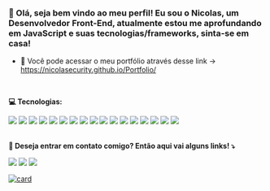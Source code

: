 
### 👋 Olá, seja bem vindo ao meu perfil! Eu sou o Nicolas, um Desenvolvedor Front-End, atualmente estou me aprofundando em JavaScript e suas tecnologias/frameworks, sinta-se em casa!


- 📂 Você pode acessar o meu portfólio através desse link -> https://nicolasecurity.github.io/Portfolio/

<br>


<p align="left">
  <strong>💻 Tecnologias: </strong>
</p>

<a href=# alt="html">
<img src="https://img.shields.io/badge/HTML5-E34F26?style=for-the-badge&logo=html5&logoColor=white"/></a>

<a href=# alt="css">
<img src="https://img.shields.io/badge/CSS3-1572B6?style=for-the-badge&logo=css3&logoColor=white"/></a>

<a href=# alt="js">
<img src="https://img.shields.io/badge/JavaScript-F7DF1E?style=for-the-badge&logo=javascript&logoColor=black"/></a>

<a href=# alt="sass">
<img src="https://img.shields.io/badge/Sass-CC6699?style=for-the-badge&logo=sass&logoColor=white"/></a>

<a href=# alt="php">
<img src="https://img.shields.io/badge/PHP-777BB4?style=for-the-badge&logo=php&logoColor=white"/></a>

<a href=# alt="bootstrap">
<img src="https://img.shields.io/badge/Bootstrap-563D7C?style=for-the-badge&logo=bootstrap&logoColor=white"/></a>

<a href=# alt="python">
<img src="https://img.shields.io/badge/Python-3776AB?style=for-the-badge&logo=python&logoColor=white"/></a>

<a href=# alt="nodejs">
<img src="https://img.shields.io/badge/Node.js-43853D?style=for-the-badge&logo=node.js&logoColor=white"/></a>

<a href=# alt="typescript">
<img src="https://img.shields.io/badge/TypeScript-007ACC?style=for-the-badge&logo=typescript&logoColor=white"/></a>

<a href=# alt="react">
<img src="https://img.shields.io/badge/React-20232A?style=for-the-badge&logo=react&logoColor=61DAFB"/></a>

<a href=# alt="tailwindcss">
<img src="https://img.shields.io/badge/Tailwind_CSS-38B2AC?style=for-the-badge&logo=tailwind-css&logoColor=white"/></a>

<a href=# alt="styledcomponents">
<img src="https://img.shields.io/badge/styled--components-DB7093?style=for-the-badge&logo=styled-components&logoColor=white"/></a>

<a href=# alt="reactrouter">
<img src="https://img.shields.io/badge/React_Router-CA4245?style=for-the-badge&logo=react-router&logoColor=white"/></a>

<a href=# alt="mysql">
<img src="https://img.shields.io/badge/MySQL-00000F?style=for-the-badge&logo=mysql&logoColor=white"/></a>

<a href=# alt="nextjs">
<img src="https://img.shields.io/badge/Next.js-20232A?style=for-the-badge&logo=express&logoColor=61DAFB"/></a>

<a href=# alt="firebase">
<img src="https://img.shields.io/badge/Firebase-F29D0C?style=for-the-badge&logo=firebase&logoColor=white"/></a>

<a href=# alt="mysql">
<img src="https://img.shields.io/badge/Git-E34F26?style=for-the-badge&logo=git&logoColor=white"/></a>



<br>
<br>
<p align="left">
  <strong> 💌 Deseja entrar em contato comigo? Então aqui vai alguns links! ⤵️ </strong>
</p>

<p align="left">
  <a href="https://www.linkedin.com/in/securityn1colas/" alt="Linkedin">
  <img src="https://img.shields.io/badge/-Linkedin-0e76a8?style=flat-square&logo=Linkedin&logoColor=white&link=https://www.linkedin.com/in/securityn1colas/" /></a>

  <a href="https://www.instagram.com/nicolasecurity" alt="Instagram">
  <img src="https://img.shields.io/badge/-Instagram-DF0174?style=flat-square&labelColor=DF0174&logo=instagram&logoColor=white&link=LINK-DO-SEU-INSTAGRAM"/></a>
 
  <a href="https://www.nicolasecurity.dev/" alt="site">
  <img src="https://img.shields.io/badge/WordPress-006E93?style=flat-square&logo=wordpress&logoColor=white&link=https://nicolasecurity.github.io/Portfolio/"/></a>

</p>  

[![card](https://github-readme-stats.vercel.app/api?username=nicolasecurity&theme=default&show_icons=true)](https://github.com/nicolasecurity/)

<!-- [![nicolasecurity](https://github-readme-stats.vercel.app/api/top-langs/?username=nicolasecurity&hide=html&layout=compact&theme=default)](https://github.com/nicolasecurity/)
